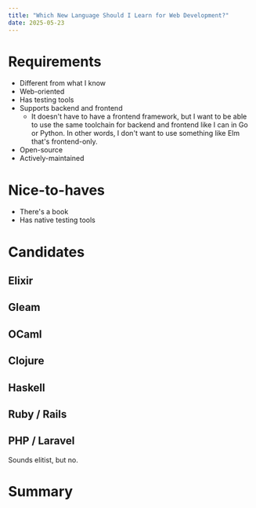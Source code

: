 ```yaml
---
title: "Which New Language Should I Learn for Web Development?"
date: 2025-05-23
---
```


# Requirements

- Different from what I know
- Web-oriented
- Has testing tools
- Supports backend and frontend
  - It doesn't have to have a frontend framework, but I want to be able to use the same toolchain for backend and frontend like I can in Go or Python. In other words, I don't want to use something like Elm that's frontend-only.
- Open-source
- Actively-maintained

# Nice-to-haves

- There's a book
- Has native testing tools

# Candidates

## Elixir

## Gleam

## OCaml

## Clojure

## Haskell

## Ruby / Rails

## PHP / Laravel

Sounds elitist, but no.

# Summary
